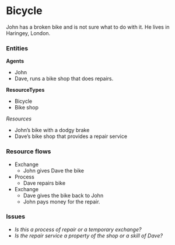 # Bicycle

John has a broken bike and is not sure what to do with it. He lives in Haringey, London.


### Entities

**Agents**

* John
* Dave, runs a bike shop that does repairs.

**ResourceTypes**

* Bicycle
* Bike shop

*Resources*
* John’s bike with a dodgy brake
* Dave’s bike shop that provides a repair service

### Resource flows

* Exchange
  * John gives Dave the bike
* Process
  * Dave repairs bike
* Exchange
  * Dave gives the bike back to John
  * John pays money for the repair.

### Issues 

* _Is this a process of repair or a temporary exchange?_
* _Is the repair service a property of the shop or a skill of Dave?_
